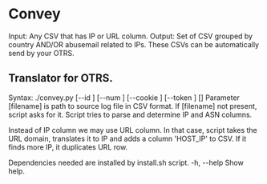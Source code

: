 # Convey

Input: Any CSV that has IP or URL column.
Output: Set of CSV grouped by country AND/OR abusemail related to IPs.
These CSVs can be automatically send by your OTRS.

## Translator for OTRS.
 Syntax:
    ./convey.py [--id <OTRS ticket id>] [--num <OTRS ticket number>] [--cookie <OTRS cookie>] [--token <OTRS token>] [<filename>]
 Parameter [filename] is path to source log file in CSV format.
 If [filename] not present, script asks for it.
 Script tries to parse and determine IP and ASN columns.

 Instead of IP column we may use URL column. In that case, script takes the URL domain, translates it to IP and adds a column 'HOST_IP' to CSV. If it finds more IP, it duplicates URL row.

 Dependencies needed are installed by install.sh script.
 -h, --help Show help.